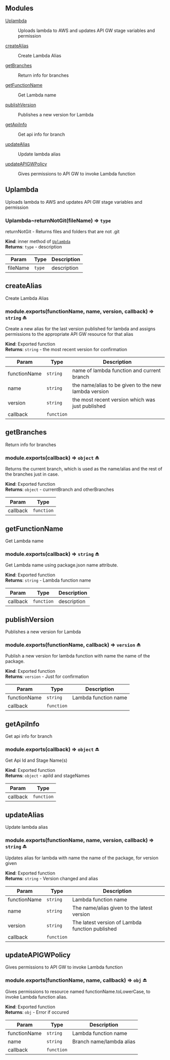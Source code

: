 ## Modules

<dl>
<dt><a href="#module_Uplambda">Uplambda</a></dt>
<dd><p>Uploads lambda to AWS and updates API GW stage variables and permission</p>
</dd>
<dt><a href="#module_createAlias">createAlias</a></dt>
<dd><p>Create Lambda Alias</p>
</dd>
<dt><a href="#module_getBranches">getBranches</a></dt>
<dd><p>Return info for branches</p>
</dd>
<dt><a href="#module_getFunctionName">getFunctionName</a></dt>
<dd><p>Get Lambda name</p>
</dd>
<dt><a href="#module_publishVersion">publishVersion</a></dt>
<dd><p>Publishes a new version for Lambda</p>
</dd>
<dt><a href="#module_getApiInfo">getApiInfo</a></dt>
<dd><p>Get api info for branch</p>
</dd>
<dt><a href="#module_updateAlias">updateAlias</a></dt>
<dd><p>Update lambda alias</p>
</dd>
<dt><a href="#module_updateAPIGWPolicy">updateAPIGWPolicy</a></dt>
<dd><p>Gives permissions to API GW to invoke Lambda function</p>
</dd>
</dl>

<a name="module_Uplambda"></a>

## Uplambda
Uploads lambda to AWS and updates API GW stage variables and permission

<a name="module_Uplambda..returnNotGit"></a>

### Uplambda~returnNotGit(fileName) ⇒ <code>type</code>
returnNotGit - Returns files and folders that are not .git

**Kind**: inner method of [<code>Uplambda</code>](#module_Uplambda)  
**Returns**: <code>type</code> - description  

| Param | Type | Description |
| --- | --- | --- |
| fileName | <code>type</code> | description |

<a name="module_createAlias"></a>

## createAlias
Create Lambda Alias

<a name="exp_module_createAlias--module.exports"></a>

### module.exports(functionName, name, version, callback) ⇒ <code>string</code> ⏏
Create a new alias for the last version published for lambda and assigns
permissions to the appropriate API GW resource for that alias

**Kind**: Exported function  
**Returns**: <code>string</code> - the most recent version for confirmation  

| Param | Type | Description |
| --- | --- | --- |
| functionName | <code>string</code> | name of lambda function and current branch |
| name | <code>string</code> | the name/alias to be given to the new lambda version |
| version | <code>string</code> | the most recent version which was just published |
| callback | <code>function</code> |  |

<a name="module_getBranches"></a>

## getBranches
Return info for branches

<a name="exp_module_getBranches--module.exports"></a>

### module.exports(callback) ⇒ <code>object</code> ⏏
Returns the current branch, which is used as the name/alias and the rest
of the branches just in case.

**Kind**: Exported function  
**Returns**: <code>object</code> - currentBranch and otherBranches  

| Param | Type |
| --- | --- |
| callback | <code>function</code> |

<a name="module_getFunctionName"></a>

## getFunctionName
Get Lambda name

<a name="exp_module_getFunctionName--module.exports"></a>

### module.exports(callback) ⇒ <code>string</code> ⏏
Get Lambda name using package.json name attribute.

**Kind**: Exported function  
**Returns**: <code>string</code> - Lambda function name  

| Param | Type | Description |
| --- | --- | --- |
| callback | <code>function</code> | description |

<a name="module_publishVersion"></a>

## publishVersion
Publishes a new version for Lambda

<a name="exp_module_publishVersion--module.exports"></a>

### module.exports(functionName, callback) ⇒ <code>version</code> ⏏
Publish a new version for lambda function with name the name of the
package.

**Kind**: Exported function  
**Returns**: <code>version</code> - Just for confirmation  

| Param | Type | Description |
| --- | --- | --- |
| functionName | <code>string</code> | Lambda function name |
| callback | <code>function</code> |  |

<a name="module_getApiInfo"></a>

## getApiInfo
Get api info for branch

<a name="exp_module_getApiInfo--module.exports"></a>

### module.exports(callback) ⇒ <code>object</code> ⏏
Get Api Id and Stage Name(s)

**Kind**: Exported function  
**Returns**: <code>object</code> - apiId and stageNames  

| Param | Type |
| --- | --- |
| callback | <code>function</code> |

<a name="module_updateAlias"></a>

## updateAlias
Update lambda alias

<a name="exp_module_updateAlias--module.exports"></a>

### module.exports(functionName, name, version, callback) ⇒ <code>string</code> ⏏
Updates alias for lambda with name the name of the package, for version
given

**Kind**: Exported function  
**Returns**: <code>string</code> - Version changed and alias  

| Param | Type | Description |
| --- | --- | --- |
| functionName | <code>string</code> | Lambda function name |
| name | <code>string</code> | The name/alias given to the latest version |
| version | <code>string</code> | The latest version of Lambda function published |
| callback | <code>function</code> |  |

<a name="module_updateAPIGWPolicy"></a>

## updateAPIGWPolicy
Gives permissions to API GW to invoke Lambda function

<a name="exp_module_updateAPIGWPolicy--module.exports"></a>

### module.exports(functionName, name, callback) ⇒ <code>obj</code> ⏏
Gives permissions to resource named functionName.toLowerCase, to invoke Lambda
function alias.

**Kind**: Exported function  
**Returns**: <code>obj</code> - Error if occured  

| Param | Type | Description |
| --- | --- | --- |
| functionName | <code>string</code> | Lambda function name |
| name | <code>string</code> | Branch name/lambda alias |
| callback | <code>function</code> |  |
